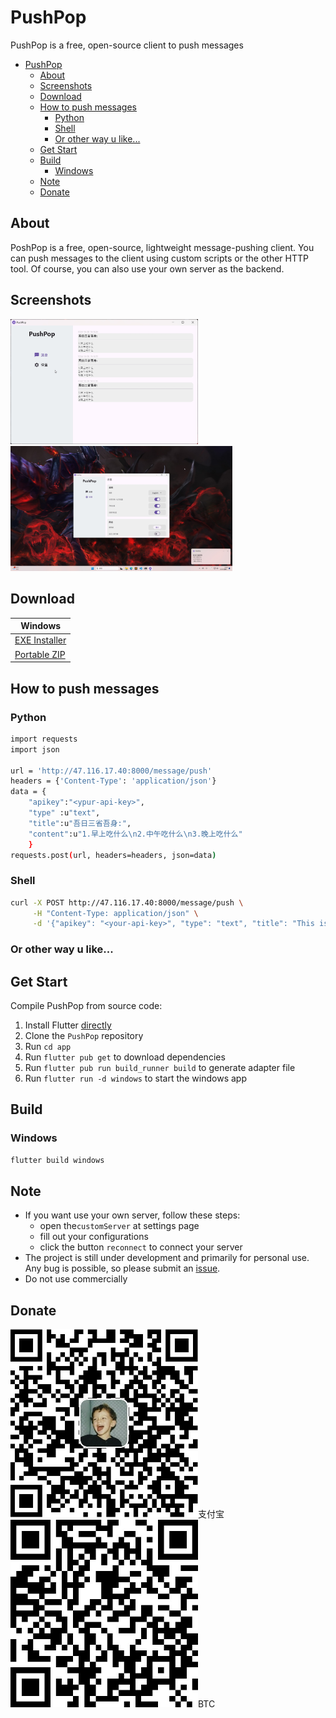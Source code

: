 # PushPop

[github]: https://github.com/unrollable/pushpop

PushPop is a free, open-source client to push messages

- [PushPop](#pushpop)
  - [About](#about)
  - [Screenshots](#screenshots)
  - [Download](#download)
  - [How to push messages](#how-to-push-messages)
    - [Python](#python)
    - [Shell](#shell)
    - [Or other way u like...](#or-other-way-u-like)
  - [Get Start](#get-start)
  - [Build](#build)
    - [Windows](#windows)
  - [Note](#note)
  - [Donate](#donate)


## About
PoshPop is a free, open-source, lightweight message-pushing client. You can push messages to the client using custom scripts or the other HTTP tool. 
Of course, you can also use your own server as the backend.

## Screenshots
<img src="/doc/images/screenshot-message.jpg" alt="Screenshot Message" width="300" /><img src="/doc/images/screenshot-notice.jpg" alt="Screenshot Notice" width="355" />

## Download

| Windows                 |
|-------------------------|
| [EXE Installer][latest] |
| [Portable ZIP][latest]  |

[latest]: https://github.com/unrollable/pushpop/releases/latest

## How to push messages

### Python

```bash
import requests
import json

url = 'http://47.116.17.40:8000/message/push'
headers = {'Content-Type': 'application/json'}
data = {
    "apikey":"<ypur-api-key>",
    "type" :u"text",
    "title":u"吾日三省吾身:",
    "content":u"1.早上吃什么\n2.中午吃什么\n3.晚上吃什么"
    }
requests.post(url, headers=headers, json=data)
```

### Shell

```bash
curl -X POST http://47.116.17.40:8000/message/push \
     -H "Content-Type: application/json" \
     -d '{"apikey": "<your-api-key>", "type": "text", "title": "This is Title", "content": "This is Content"}'
```

### Or other way u like...


## Get Start

Compile PushPop from source code:

1. Install Flutter [directly](https://flutter.dev)
2. Clone the `PushPop` repository
3. Run `cd app`
4. Run `flutter pub get` to download dependencies
5. Run `flutter pub run build_runner build` to generate adapter file
6. Run `flutter run -d windows` to start the windows app


## Build

### Windows

```bash
flutter build windows
```

## Note
- If you want use your own server, follow these steps:
  -  open the`customServer` at settings page
  -  fill out your configurations
  -  click the button `reconnect` to connect your server
- The project is still under development and primarily for personal use. Any bug is possible, so please submit an [issue](https://github.com/unrollable/pushpop/issues).
- Do not use commercially

## Donate
<img src="/doc/images/alipay.jpg" alt="支付宝" width="300" />支付宝<img src="/doc/images/btc.jpg" alt="BTC" width="300" />BTC
